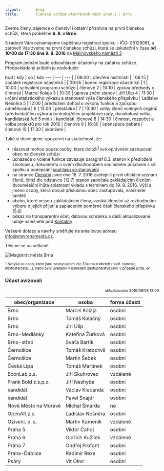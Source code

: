 ```yaml
---
layout:       blog
title:        Členská schůze Otevřených měst &num;1 | Brno
---
```

Zveme členy, zájemce o členství i ostatní příznivce na první členskou schůzi, která proběhne **9. 8. v Brně**.

 <!--more-->

S radostí Vám oznamujeme úspěšnou registraci spolku - IČO: 05129061, a zároveň Vás zveme na první členskou schůzi, která se uskuteční v čase **od 10:00 do 17:30 dne 9. 8. 2016** na [Malinovského&nbsp;náměstí&nbsp;3](http://www.openstreetmap.org/?mlat=49.1958&mlon=16.6152#map=15/49.1958/16.6152)

Program jednání bude odsouhlasen účastníky na začátku schůze. Předpokládaný průběh je následující:

bod | kdy | co | kdo
--- | --- | --- |
 | 08:00 | otevření místnosti | 
 | 09:15 | začátek registrace účastníků | 
 | 09:55 | konec registrace účastníků | 
1 | 10:00 | schválení programu schůze | členové
2 | 10:10 | zpráva předsedy o činnosti | Marcel Kolaja
3 | 10:30 | úprava znění stanov | Jiří Ulip
4 | 11:30 | určení statistického výkazu a stanovení výše členského příspěvku | Ladislav Nešněra
5 | 12:00 | předložení dohod o výkonu funkce a způsobu odměňování | 
6 | 13:00 | přestávka | 
7 | 13:30 | volby členů volených orgánů (předseda/člen výboru/kontrolor/člen projektové rady, dvoukolová volba, kandidátská řeč 5 min.) | kandidáti, členové
8 | 14:30 | činnost, rozpočet a volba projektů pro rok 2016 | členové
9 | 16:30 | openspace debata | členové
10 | 17:30 | ukončení | 

Také si dovolujeme <span id="upozornit">upozornit</span> na skutečnost, že:

- <span id="hlasovat_mohou">hlasovat mohou</span> pouze osoby, které doloží<sup id="a1">[1](#f1)</sup> své oprávnění zastupovat obec na členské schůzi
- uchazeče o volené funkce zavazuje paragraf 8.3. stanov k předložení životopisu, dokumentu o svém dlouhodobém souladném působení s cíli spolku a podepsání [souhlasu se stanovami](https://gitlab.com/otevrenamesta/Documents/tree/master/vzory)
- na stránce [Členství](http://www.otevrenamesta.cz/clenstvi/) jsme dne 18. 7. 2016 zveřejnili první oficiální seznam členů, čímž dle odstavce (12.7) stanov započala zakládajícím členům dvouměsíční lhůta splatnosti vkladu s termínem do 19. 9. 2016. Výši a jméno osoby, která dosud příslušnou obec zastupovala, naleznete tamtéž
- obcím, které nejsou zakládajícími členy, vzniká členství až rozhodnutím výboru o jejich přijetí a zaplacením poměrné části členského příspěvku (5.6)
- odkaz na transparentní účet, datovou schránku a další aktualizované údaje naleznete pod [Kontakty](http://www.otevrenamesta.cz/kontakty/)

Veškeré dotazy a návrhy směřujte na emailovou adresu [info@otevrenamesta.cz](mailto:info@otevrenamesta.cz).

Těšíme se na setkání!


![Magistrát města Brna](https://upload.wikimedia.org/wikipedia/commons/thumb/7/73/Magistr%C3%A1t_m%C4%9Bsta_Brna%2C_Malinovsk%C3%A9ho_n%C3%A1m%C4%9Bst%C3%AD.jpg/320px-Magistr%C3%A1t_m%C4%9Bsta_Brna%2C_Malinovsk%C3%A9ho_n%C3%A1m%C4%9Bst%C3%AD.jpg)

<sup><span id="f1">1</span> Netýká se osob, které jsou zastupujícími dle Zákona o obcích (např. starosta, místostarosta, ..), nebo byly uvedeny v usnesení zastupitelstva jako v [případě Brna](http://www.brno.cz/sprava-mesta/dokumenty-mesta/zapisy-ze-zastupitelstva-mesta-brna/?cislo=3076&rok=2016&dokument=3&platnost=1). [↩](#a1)</sup>

### <span id="Účast_avizovali">Účast avizovali</span>

<div style="text-align: right;"><sup>aktualizováno 2016/08/08 12:00</sup></div>

obec/organizace | osoba | forma účasti
--- | --- | ---
Brno | Marcel Kolaja | osobní
Brno | Tomáš Koláčný | osobní
Brno | Jiri Ulip | osobní
Brno-Medlánky | Kateřina Žurková | osobní
Brno-střed | Svaťa Bartík | osobní
Černošice | Tomáš Kratochvíl | osobní
Černošice | Martin Šebek | osobní
Česká Lípa | Tomáš Martínek | osobní
EconLab z.s. | Jiří Skuhrovec | vzdáleně
Frank Bold z.s.p.o. | Jiří Nezhyba | osobní
kandidát | Václav Klecanda | osobní
kandidát | Pavel Šnajdr | osobní
Nové Město na Moravě | Michal Šmarda | ne
OpenAlt z.s. | Ladislav Nešněra | osobní
Oživení, o. s. | Martin Kameník | vzdáleně
Praha 5 | Viktor Čahoj | osobní
Praha 6 | Oldřich Kužílek | vzdáleně
Praha 7 | Ondřej Profant | osobní
Praha-Ďáblice | Radimír Rexa | osobní
Psáry | Vít Olmr | osobní
